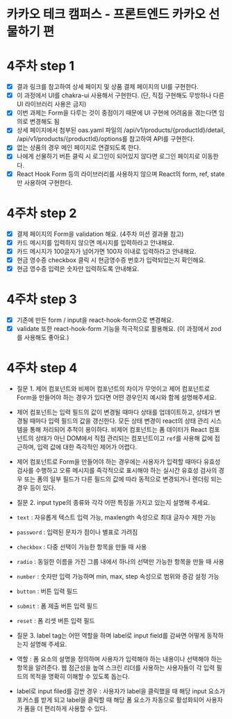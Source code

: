 # 카카오 테크 캠퍼스 - 프론트엔드 카카오 선물하기 편

# 4주차 step 1

- [x] 결과 링크를 참고하여 상세 페이지 및 상품 결제 페이지의 UI를 구현한다.
- [x] 이 과정에서 UI를 chakra-ui 사용해서 구현한다. (단, 직접 구현해도 무방하나 다른 UI 라이브러리 사용은 금지)
- [x] 이번 과제는 Form을 다루는 것이 중점이기 때문에 UI 구현에 어려움을 겪는다면 임의로 변경해도 됨
- [x] 상세 페이지에서 첨부된 oas.yaml 파일의 /api/v1/products/{productId}/detail, /api/v1/products/{productId}/options를 참고하여 API를 구현한다.
- [x] 없는 상품의 경우 메인 페이지로 연결되도록 한다.
- [x] 나에게 선물하기 버튼 클릭 시 로그인이 되어있지 않다면 로그인 페이지로 이동한다.
- [x] React Hook Form 등의 라이브러리를 사용하지 않으며 React의 form, ref, state만 사용하여 구현한다.

# 4주차 step 2

- [x] 결제 페이지의 Form을 validation 해요. (4주차 미션 결과물 참고)
- [x] 카드 메시지를 입력하지 않으면 메시지를 입력하라고 안내해요.
- [x] 카드 메시지가 100글자가 넘어가면 100자 이내로 입력하라고 안내해요.
- [x] 현금 영수증 checkbox 클릭 시 현금영수증 번호가 입력되었는지 확인해요.
- [x] 현금 영수증 입력은 숫자만 입력하도록 안내해요.

# 4주차 step 3

- [x] 기존에 만든 form / input을 react-hook-form으로 변경해요.
- [x] validate 또한 react-hook-form 기능을 적극적으로 활용해요. (이 과정에서 zod를 사용해도 좋아요.)

# 4주차 step 4

- 질문 1. 제어 컴포넌트와 비제어 컴포넌트의 차이가 무엇이고 제어 컴포넌트로 Form을 만들어야 하는 경우가 있다면 어떤 경우인지 예시와 함께 설명해주세요.
- 제어 컴포넌트는 입력 필드의 값이 변경될 때마다 상태를 업데이트하고, 상태가 변경될 때마다 입력 필드의 값을 갱신한다. 모든 상태 변경이 react의 상태 관리 시스템을 통해 처리되어 추적이 용이하다. 비제어 컴포넌트는 폼 데이터가 React 컴포넌트의 상태가 아닌 DOM에서 직접 관리되는 컴포넌트이고 `ref`를 사용해 값에 접근하며, 입력 값에 대한 즉각적인 제어가 어렵다.
- 제어 컴포넌트로 Form을 만들어야 하는 경우에는 사용자가 입력할 때마다 유효성 검사를 수행하고 오류 메시지를 즉각적으로 표시해야 하는 실시간 유효성 검사의 경우 또는 폼의 일부 필드가 다른 필드의 값에 따라 동적으로 변경되거나 렌더링 되는 경우 등이 있다.

- 질문 2. input type의 종류와 각각 어떤 특징을 가지고 있는지 설명해 주세요.
- `text` : 자유롭게 텍스트 입력 가능, maxlength 속성으로 최대 글자수 제한 가능
- `password` : 입력된 문자가 점이나 별표로 가려짐
- `checkbox` : 다중 선택이 가능한 항목을 만들 때 사용
- `radio` : 동일한 이름을 가진 그룹 내에서 하나의 선택만 가능한 항목을 만들 때 사용
- `number` : 숫자만 입력 가능하며 min, max, step 속성으로 범위와 증감 설정 가능
- `button` : 버튼 입력 필드
- `submit` : 폼 제출 버튼 입력 필드
- `reset` : 폼 리셋 버튼 입력 필드

- 질문 3. label tag는 어떤 역할을 하며 label로 input field를 감싸면 어떻게 동작하는지 설명해 주세요.
- 역할 : 폼 요소의 설명을 정의하며 사용자가 입력해야 하는 내용이나 선택해야 하는 항목을 알려준다. 웹 점근성을 높여 스크린 리더를 사용하는 사용자들이 각 입력 필드의 목적을 명확히 이해할 수 있도록 돕는다.
- label로 input filed를 감싼 경우 : 사용자가 label을 클릭했을 때 해당 input 요소가 포커스를 받게 되고 label을 클릭할 때 해당 폼 요소가 자동으로 활성화되어 사용자가 폼을 더 편리하게 사용할 수 있다.

